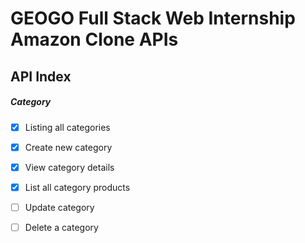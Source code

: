 # GEOGO Full Stack Web Internship Amazon Clone APIs

## API Index

##### Category
- [x] Listing all categories
- [x] Create new category
- [x] View category details
- [x] List all category products
- [ ] Update category
- [ ] Delete a category

